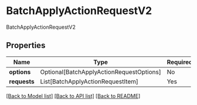 # BatchApplyActionRequestV2

BatchApplyActionRequestV2

## Properties
| Name | Type | Required | Description |
| ------------ | ------------- | ------------- | ------------- |
**options** | Optional[BatchApplyActionRequestOptions] | No |  |
**requests** | List[BatchApplyActionRequestItem] | Yes |  |


[[Back to Model list]](../../README.md#models-v2-link) [[Back to API list]](../../README.md#documentation-for-api-endpoints) [[Back to README]](../../README.md)
